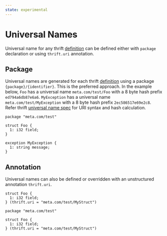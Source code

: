 ```yaml
---
state: experimental
---
```


# Universal Names

Universal name for any thrift [definition](../idl/#type-definitions) can be defined either with `package` declaration or using `thrift.uri` annotation.

## Package
Universal names are generated for each thrift [definition](../idl/#type-definitions) using a package `{package}/{identifier}`. This is the preferred approach. In the example below, `Foo` has a universal name `meta.com/test/Foo` with a 8 byte hash prefix `ed794a6db87e6a6`. `MyException` has a universal name `meta.com/test/MyException` with a 8 byte hash prefix `2ec586517e69e2c8`. Refer thrift [universal name spec](../spec/definition/universal-name) for URI syntax and hash calculation.

```
package "meta.com/test"

struct Foo {
  1: i32 field;
}

exception MyException {
  1: string message;
}

```

## Annotation
Universal names can also be defined or overridden with an unstructured annotation `thrift.uri`.

```
struct Foo {
  1: i32 field;
} (thrift.uri = "meta.com/test/MyStruct")
```

```
package "meta.com/test"

struct Foo {
  1: i32 field;
} (thrift.uri = "meta.com/test/MyStruct")
```
